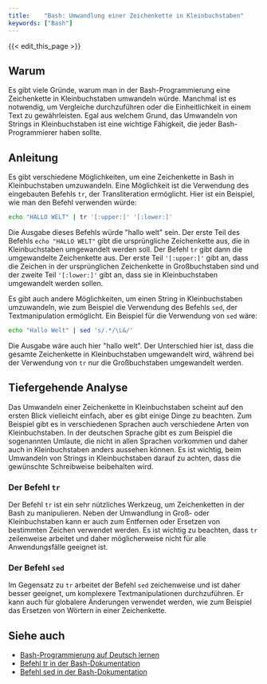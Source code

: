 ```yaml
---
title:    "Bash: Umwandlung einer Zeichenkette in Kleinbuchstaben"
keywords: ["Bash"]
---
```


{{< edit_this_page >}}

## Warum

Es gibt viele Gründe, warum man in der Bash-Programmierung eine Zeichenkette in Kleinbuchstaben umwandeln würde. Manchmal ist es notwendig, um Vergleiche durchzuführen oder die Einheitlichkeit in einem Text zu gewährleisten. Egal aus welchem Grund, das Umwandeln von Strings in Kleinbuchstaben ist eine wichtige Fähigkeit, die jeder Bash-Programmierer haben sollte.

## Anleitung

Es gibt verschiedene Möglichkeiten, um eine Zeichenkette in Bash in Kleinbuchstaben umzuwandeln. Eine Möglichkeit ist die Verwendung des eingebauten Befehls `tr`, der Transliteration ermöglicht. Hier ist ein Beispiel, wie man den Befehl verwenden würde:

```bash
echo "HALLO WELT" | tr '[:upper:]' '[:lower:]'
```

Die Ausgabe dieses Befehls würde "hallo welt" sein. Der erste Teil des Befehls `echo "HALLO WELT"` gibt die ursprüngliche Zeichenkette aus, die in Kleinbuchstaben umgewandelt werden soll. Der Befehl `tr` gibt dann die umgewandelte Zeichenkette aus. Der erste Teil `'[:upper:]'` gibt an, dass die Zeichen in der ursprünglichen Zeichenkette in Großbuchstaben sind und der zweite Teil `'[:lower:]'` gibt an, dass sie in Kleinbuchstaben umgewandelt werden sollen.

Es gibt auch andere Möglichkeiten, um einen String in Kleinbuchstaben umzuwandeln, wie zum Beispiel die Verwendung des Befehls `sed`, der Textmanipulation ermöglicht. Ein Beispiel für die Verwendung von `sed` wäre:

```bash
echo "Hallo Welt" | sed 's/.*/\L&/'
```

Die Ausgabe wäre auch hier "hallo welt". Der Unterschied hier ist, dass die gesamte Zeichenkette in Kleinbuchstaben umgewandelt wird, während bei der Verwendung von `tr` nur die Großbuchstaben umgewandelt werden.

## Tiefergehende Analyse

Das Umwandeln einer Zeichenkette in Kleinbuchstaben scheint auf den ersten Blick vielleicht einfach, aber es gibt einige Dinge zu beachten. Zum Beispiel gibt es in verschiedenen Sprachen auch verschiedene Arten von Kleinbuchstaben. In der deutschen Sprache gibt es zum Beispiel die sogenannten Umlaute, die nicht in allen Sprachen vorkommen und daher auch in Kleinbuchstaben anders aussehen können. Es ist wichtig, beim Umwandeln von Strings in Kleinbuchstaben darauf zu achten, dass die gewünschte Schreibweise beibehalten wird.

### Der Befehl `tr`

Der Befehl `tr` ist ein sehr nützliches Werkzeug, um Zeichenketten in der Bash zu manipulieren. Neben der Umwandlung in Groß- oder Kleinbuchstaben kann er auch zum Entfernen oder Ersetzen von bestimmten Zeichen verwendet werden. Es ist wichtig zu beachten, dass `tr` zeilenweise arbeitet und daher möglicherweise nicht für alle Anwendungsfälle geeignet ist.

### Der Befehl `sed`

Im Gegensatz zu `tr` arbeitet der Befehl `sed` zeichenweise und ist daher besser geeignet, um komplexere Textmanipulationen durchzuführen. Er kann auch für globalere Änderungen verwendet werden, wie zum Beispiel das Ersetzen von Wörtern in einer Zeichenkette.

## Siehe auch

* [Bash-Programmierung auf Deutsch lernen](https://wiki.ubuntuusers.de/Bash/)
* [Befehl tr in der Bash-Dokumentation](https://www.gnu.org/software/sed/manual/)
* [Befehl sed in der Bash-Dokumentation](https://www.gnu.org/software/sed/manual/sed.html)